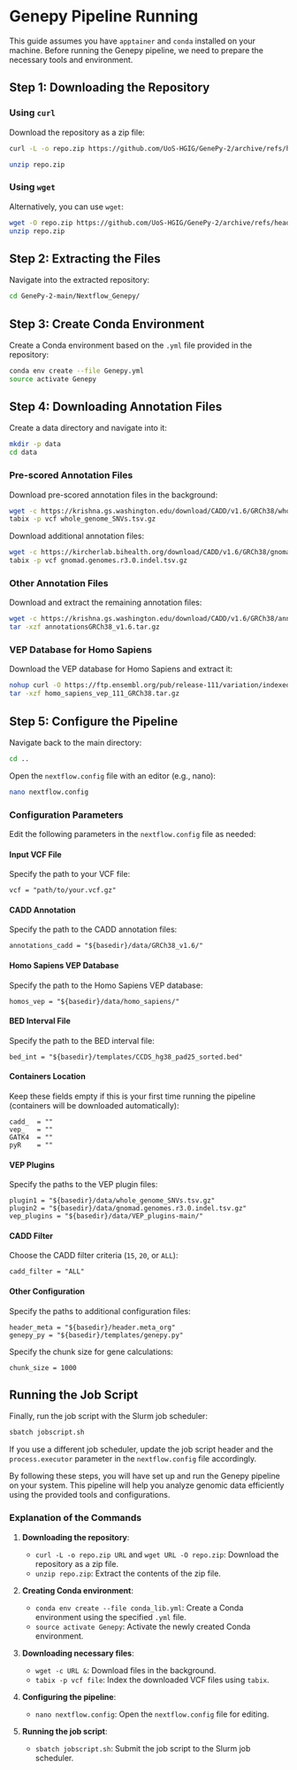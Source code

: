 
# Genepy Pipeline Running

This guide assumes you have `apptainer` and `conda` installed on your machine. Before running the Genepy pipeline, we need to prepare the necessary tools and environment.

## Step 1: Downloading the Repository

### Using `curl`
Download the repository as a zip file:
```bash
curl -L -o repo.zip https://github.com/UoS-HGIG/GenePy-2/archive/refs/heads/main.zip

unzip repo.zip
```

### Using `wget`
Alternatively, you can use `wget`:
```bash
wget -O repo.zip https://github.com/UoS-HGIG/GenePy-2/archive/refs/heads/main.zip
unzip repo.zip
```

## Step 2: Extracting the Files
Navigate into the extracted repository:
```bash
cd GenePy-2-main/Nextflow_Genepy/
```

## Step 3: Create Conda Environment
Create a Conda environment based on the `.yml` file provided in the repository:
```bash
conda env create --file Genepy.yml
source activate Genepy
```

## Step 4: Downloading Annotation Files
Create a data directory and navigate into it:
```bash
mkdir -p data
cd data
```

### Pre-scored Annotation Files
Download pre-scored annotation files in the background:
```bash
wget -c https://krishna.gs.washington.edu/download/CADD/v1.6/GRCh38/whole_genome_SNVs.tsv.gz &
tabix -p vcf whole_genome_SNVs.tsv.gz
```

Download additional annotation files:
```bash
wget -c https://kircherlab.bihealth.org/download/CADD/v1.6/GRCh38/gnomad.genomes.r3.0.indel.tsv.gz &
tabix -p vcf gnomad.genomes.r3.0.indel.tsv.gz
```

### Other Annotation Files
Download and extract the remaining annotation files:
```bash
wget -c https://krishna.gs.washington.edu/download/CADD/v1.6/GRCh38/annotationsGRCh38_v1.6.tar.gz &
tar -xzf annotationsGRCh38_v1.6.tar.gz
```

### VEP Database for Homo Sapiens
Download the VEP database for Homo Sapiens and extract it:
```bash
nohup curl -O https://ftp.ensembl.org/pub/release-111/variation/indexed_vep_cache/homo_sapiens_vep_111_GRCh38.tar.gz &
tar -xzf homo_sapiens_vep_111_GRCh38.tar.gz
```

## Step 5: Configure the Pipeline

Navigate back to the main directory:
```bash
cd ..
```

Open the `nextflow.config` file with an editor (e.g., nano):
```bash
nano nextflow.config
```

### Configuration Parameters
Edit the following parameters in the `nextflow.config` file as needed:

#### Input VCF File
Specify the path to your VCF file:
```plaintext
vcf = "path/to/your.vcf.gz"
```

#### CADD Annotation
Specify the path to the CADD annotation files:
```plaintext
annotations_cadd = "${basedir}/data/GRCh38_v1.6/"
```

#### Homo Sapiens VEP Database
Specify the path to the Homo Sapiens VEP database:
```plaintext
homos_vep = "${basedir}/data/homo_sapiens/"
```

#### BED Interval File
Specify the path to the BED interval file:
```plaintext
bed_int = "${basedir}/templates/CCDS_hg38_pad25_sorted.bed"
```

#### Containers Location
Keep these fields empty if this is your first time running the pipeline (containers will be downloaded automatically):
```plaintext
cadd_  = ""
vep_   = ""
GATK4  = ""
pyR    = ""
```

#### VEP Plugins
Specify the paths to the VEP plugin files:
```plaintext
plugin1 = "${basedir}/data/whole_genome_SNVs.tsv.gz"
plugin2 = "${basedir}/data/gnomad.genomes.r3.0.indel.tsv.gz"
vep_plugins = "${basedir}/data/VEP_plugins-main/"
```

#### CADD Filter
Choose the CADD filter criteria (`15`, `20`, or `ALL`):
```plaintext
cadd_filter = "ALL"
```

#### Other Configuration
Specify the paths to additional configuration files:
```plaintext
header_meta = "${basedir}/header.meta_org"
genepy_py = "${basedir}/templates/genepy.py"
```

Specify the chunk size for gene calculations:
```plaintext
chunk_size = 1000
```

## Running the Job Script

Finally, run the job script with the Slurm job scheduler:
```bash
sbatch jobscript.sh
```

If you use a different job scheduler, update the job script header and the `process.executor` parameter in the `nextflow.config` file accordingly.

By following these steps, you will have set up and run the Genepy pipeline on your system. This pipeline will help you analyze genomic data efficiently using the provided tools and configurations.

### Explanation of the Commands

1. **Downloading the repository**:
   - `curl -L -o repo.zip URL` and `wget URL -O repo.zip`: Download the repository as a zip file.
   - `unzip repo.zip`: Extract the contents of the zip file.

2. **Creating Conda environment**:
   - `conda env create --file conda_lib.yml`: Create a Conda environment using the specified `.yml` file.
   - `source activate Genepy`: Activate the newly created Conda environment.

3. **Downloading necessary files**:
   - `wget -c URL &`: Download files in the background.
   - `tabix -p vcf file`: Index the downloaded VCF files using `tabix`.

4. **Configuring the pipeline**:
   - `nano nextflow.config`: Open the `nextflow.config` file for editing.

5. **Running the job script**:
   - `sbatch jobscript.sh`: Submit the job script to the Slurm job scheduler.
